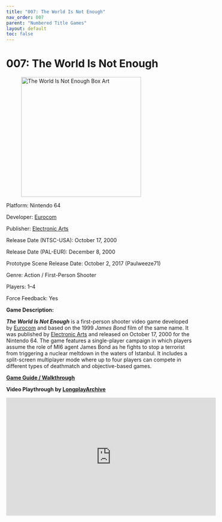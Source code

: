 ```yaml
---
title: "007: The World Is Not Enough"
nav_order: 007
parent: "Numbered Title Games"
layout: default
toc: false
---
```


# 007: The World Is Not Enough

<!-- wp:image {"width":"320px","className":"aligncenter"} -->
<figure class="wp-block-image is-resized aligncenter">
  <img src="https://www.n64gamespedia.com/wp-content/uploads/2024/01/The_World_Is_Not_Enough_Coverart1.png" alt="The World Is Not Enough Box Art" style="width:320px"/>
</figure>
<!-- /wp:image -->

<!-- wp:paragraph {"align":"center"} -->
<p class="has-text-align-center">Platform: Nintendo 64</p>
<p class="has-text-align-center">Developer: <a href="https://en.wikipedia.org/wiki/Eurocom" target="_blank">Eurocom</a></p>
<p class="has-text-align-center">Publisher: <a href="https://en.wikipedia.org/wiki/Electronic_Arts" target="_blank">Electronic Arts</a></p>
<p class="has-text-align-center">Release Date (NTSC-USA): October 17, 2000</p>
<p class="has-text-align-center">Release Date (PAL-EUR): December 8, 2000</p>
<p class="has-text-align-center">Prototype Scene Release Date: October 2, 2017 (Paulweeze71)</p>
<p class="has-text-align-center">Genre: Action / First-Person Shooter</p>
<p class="has-text-align-center">Players: 1–4</p>
<p class="has-text-align-center">Force Feedback: Yes</p>
<!-- /wp:paragraph -->

<!-- wp:paragraph -->
<p><strong>Game Description:</strong></p>
<!-- /wp:paragraph -->

<!-- wp:paragraph -->
<p><em><strong>The World Is Not Enough</strong></em> is a first-person shooter video game developed by <a href="https://en.wikipedia.org/wiki/Eurocom" target="_blank">Eurocom</a> and based on the 1999 <em>James Bond</em> film of the same name. It was published by <a href="https://en.wikipedia.org/wiki/Electronic_Arts" target="_blank">Electronic Arts</a> and released on October 17, 2000 for the Nintendo 64. The game features a single-player campaign in which players assume the role of MI6 agent James Bond as he fights to stop a terrorist from triggering a nuclear meltdown in the waters of Istanbul. It includes a split-screen multiplayer mode where up to four players can compete in different types of deathmatch and objective-based games.</p>
<!-- /wp:paragraph -->

<!-- wp:paragraph {"align":"center"} -->
<p class="has-text-align-center"><strong><a href="https://gamefaqs.gamespot.com/n64/914163-007-the-world-is-not-enough/faqs/37816" target="_blank">Game Guide / Walkthrough</a></strong></p>
<!-- /wp:paragraph -->

<!-- wp:paragraph {"align":"center"} -->
<p class="has-text-align-center"><strong>Video Playthrough by <a href="https://www.youtube.com/channel/UCM8XzXipyTsylZ_WsGKmdKQ" target="_blank">LongplayArchive</a></strong></p>
<!-- /wp:paragraph -->

<!-- wp:html -->
<div style="text-align:center;">
  <iframe width="560" height="315" src="https://www.youtube.com/embed/ca1C-hDxAQA?si=6t30Vg26Sn3dt9-t" title="The World Is Not Enough Gameplay" frameborder="0" allowfullscreen></iframe>
</div>
<!-- /wp:html -->
